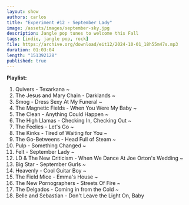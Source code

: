 ```yaml
---
layout: show
authors: carlos
title: "Experiment #12 - September Lady"
image: /assets/images/september-sky.jpg
description: Jangle pop tunes to welcome this Fall
tags: [indie, jangle pop, rock]
file: https://archive.org/download/eit12/2024-10-01_18h55m47s.mp3
duration: 01:03:04
length: "151392128"
published: true
---
```

**Playlist:**

1. Quivers - Texarkana ~
2. The Jesus and Mary Chain - Darklands ~
3. Smog - Dress Sexy At My Funeral ~
4. The Magnetic Fields - When You Were My Baby ~
5. The Clean - Anything Could Happen ~
6. The High Llamas - Checking In, Checking Out ~
7. The Feelies - Let's Go ~
8. The Kinks - Tired of Waiting for You ~
9. The Go-Betweens - Head Full of Steam ~
10. Pulp - Something Changed ~
11. Felt - September Lady ~
12. LD & The New Criticism - When We Dance At Joe Orton's Wedding ~
13. Big Star - September Gurls ~
14. Heavenly - Cool Guitar Boy ~
15. The Field Mice - Emma's House ~
16. The New Pornographers - Streets Of Fire ~
17. The Delgados - Coming in from the Cold ~
18. Belle and Sebastian - Don't Leave the Light On, Baby
